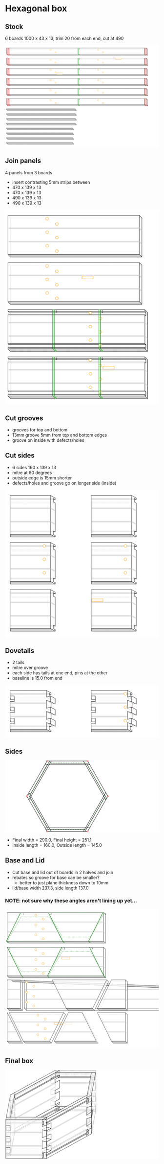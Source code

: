 # Hexagonal box
## Stock
6 boards 1000 x 43 x 13, trim 20 from each end, cut at 490

![Figure 1](hex_box1-strips/fig-1.svg)

## Join panels
4 panels from 3 boards
- insert contrasting 5mm strips between
- 470 x 139 x 13
- 470 x 139 x 13
- 490 x 139 x 13
- 490 x 139 x 13

![Figure 2](hex_box1-strips/fig-2.svg)

## Cut grooves
- grooves for top and bottom
- 13mm groove 5mm from top and bottom edges
- groove on inside with defects/holes
## Cut sides
- 6 sides 160 x 139 x 13
- mitre at 60 degrees
- outside edge is 15mm shorter
- defects/holes and groove go on longer side (inside)

![Figure 3](hex_box1-strips/fig-3.svg)

## Dovetails
- 2 tails
- mitre over groove
- each side has tails at one end, pins at the other
- baseline is 15.0 from end

![Figure 4](hex_box1-strips/fig-4.svg)

## Sides

![Figure 5](hex_box1-strips/fig-5.svg)

- Final width = 290.0, Final height = 251.1
- Inside length = 160.0, Outside length = 145.0
## Base and Lid
- Cut base and lid out of boards in 2 halves and join
- rebates so groove for base can be smaller?
   - better to just plane thickness down to 10mm
- lid/base width 237.3, side length 137.0
### NOTE: not sure why these angles aren't lining up yet...

![Figure 6](hex_box1-strips/fig-6.svg)

## Final box

![Figure 7](hex_box1-strips/fig-7.svg)


